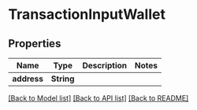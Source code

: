 # TransactionInputWallet

## Properties

| Name        | Type       | Description | Notes |
| ----------- | ---------- | ----------- | ----- |
| **address** | **String** |             |       |

[\[Back to Model list\]](./#documentation-for-models) [\[Back to API list\]](./#documentation-for-api-endpoints) [\[Back to README\]](./)
